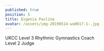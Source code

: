 ```yaml
---
published: true
position: 5
title: Evgenia Pavlina
avatar: /assets/img-20190514-wa0017-1-.jpg
---
```

UKCC Level 3 Rhythmic Gymnastics Coach\
Level 2 Judge
